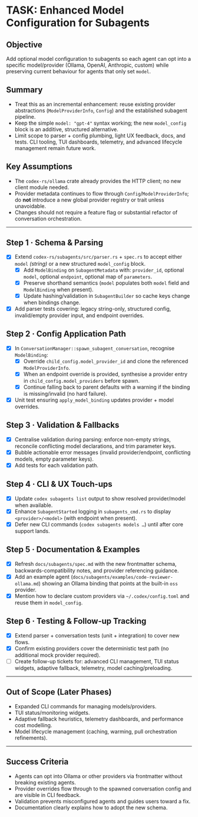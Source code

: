# TASK: Enhanced Model Configuration for Subagents

## Objective
Add optional model configuration to subagents so each agent can opt into a specific model/provider (Ollama, OpenAI, Anthropic, custom) while preserving current behaviour for agents that only set `model`.

## Summary
- Treat this as an incremental enhancement: reuse existing provider abstractions (`ModelProviderInfo`, `Config`) and the established subagent pipeline.
- Keep the simple `model: "gpt-4"` syntax working; the new `model_config` block is an additive, structured alternative.
- Limit scope to parser + config plumbing, light UX feedback, docs, and tests. CLI tooling, TUI dashboards, telemetry, and advanced lifecycle management remain future work.

## Key Assumptions
- The `codex-rs/ollama` crate already provides the HTTP client; no new client module needed.
- Provider metadata continues to flow through `Config`/`ModelProviderInfo`; do **not** introduce a new global provider registry or trait unless unavoidable.
- Changes should not require a feature flag or substantial refactor of conversation orchestration.

---

## Step 1 · Schema & Parsing
- [x] Extend `codex-rs/subagents/src/parser.rs` + `spec.rs` to accept either `model` *(string)* or a new structured `model_config` block.
  - [x] Add `ModelBinding` on `SubagentMetadata` with: `provider_id`, optional `model`, optional `endpoint`, optional map of `parameters`.
  - [x] Preserve shorthand semantics (`model` populates both `model` field and `ModelBinding` when present).
  - [x] Update hashing/validation in `SubagentBuilder` so cache keys change when bindings change.
- [x] Add parser tests covering: legacy string-only, structured config, invalid/empty provider input, and endpoint overrides.

## Step 2 · Config Application Path
- [x] In `ConversationManager::spawn_subagent_conversation`, recognise `ModelBinding`:
  - [x] Override `child_config.model_provider_id` and clone the referenced `ModelProviderInfo`.
  - [x] When an endpoint override is provided, synthesise a provider entry in `child_config.model_providers` before spawn.
  - [x] Continue falling back to parent defaults with a warning if the binding is missing/invalid (no hard failure).
- [x] Unit test ensuring `apply_model_binding` updates provider + model overrides.

## Step 3 · Validation & Fallbacks
- [x] Centralise validation during parsing: enforce non-empty strings, reconcile conflicting model declarations, and trim parameter keys.
- [x] Bubble actionable error messages (invalid provider/endpoint, conflicting models, empty parameter keys).
- [x] Add tests for each validation path.

## Step 4 · CLI & UX Touch-ups
- [x] Update `codex subagents list` output to show resolved provider/model when available.
- [x] Enhance `SubagentStarted` logging in `subagents_cmd.rs` to display `<provider>/<model>` (with endpoint when present).
- [x] Defer new CLI commands (`codex subagents models …`) until after core support lands.

## Step 5 · Documentation & Examples
- [x] Refresh `docs/subagents/spec.md` with the new frontmatter schema, backwards-compatibility notes, and provider referencing guidance.
- [x] Add an example agent (`docs/subagents/examples/code-reviewer-ollama.md`) showing an Ollama binding that points at the built-in `oss` provider.
- [x] Mention how to declare custom providers via `~/.codex/config.toml` and reuse them in `model_config`.

## Step 6 · Testing & Follow-up Tracking
- [x] Extend parser + conversation tests (unit + integration) to cover new flows.
- [x] Confirm existing providers cover the deterministic test path (no additional mock provider required).
- [ ] Create follow-up tickets for: advanced CLI management, TUI status widgets, adaptive fallback, telemetry, model caching/preloading.

---

## Out of Scope (Later Phases)
- Expanded CLI commands for managing models/providers.
- TUI status/monitoring widgets.
- Adaptive fallback heuristics, telemetry dashboards, and performance cost modelling.
- Model lifecycle management (caching, warming, pull orchestration refinements).

---

## Success Criteria
- Agents can opt into Ollama or other providers via frontmatter without breaking existing agents.
- Provider overrides flow through to the spawned conversation config and are visible in CLI feedback.
- Validation prevents misconfigured agents and guides users toward a fix.
- Documentation clearly explains how to adopt the new schema.
